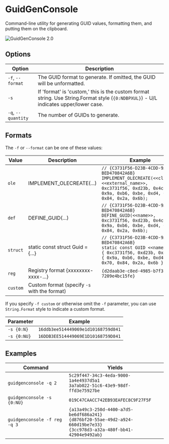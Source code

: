 # GuidGenConsole
Command-line utility for generating GUID values, formatting them, and putting them on the clipboard.

![GuidGenConsole 2.0](https://cloud.githubusercontent.com/assets/1156571/21691848/23635fac-d32f-11e6-990c-b2601f42437d.png)

## Options

| Option | Description |
| ------ | ----------- |
| `-f`, `--format` | The GUID format to generate. If omitted, the GUID will be unformatted. |
| `-s` | If 'format' is 'custom,' this is the custom format string. Use String.Format style (`{0:NDBPXUL}`) - U/L indicates upper/lower case. |
| `-q`, `--quantity` | The number of GUIDs to generate. |

## Formats

The `-f` or `--format` can be one of these values:

| Value | Description | Example |
| ----- | ----------- | ------- |
| `ole` | IMPLEMENT_OLECREATE(...) | `// {C3731F56-D23B-4CDD-9AB6-BED470842A6B}`<br />`IMPLEMENT_OLECREATE(<<class>>, <<external_name>>,`<br />`0xc3731f56, 0xd23b, 0x4cdd, 0x9a, 0xb6, 0xbe, 0xd4, 0x70, 0x84, 0x2a, 0x6b);` |
| `def` | DEFINE_GUID(...) | `// {C3731F56-D23B-4CDD-9AB6-BED470842A6B}`<br />`DEFINE_GUID(<<name>>,`<br />`0xc3731f56, 0xd23b, 0x4cdd, 0x9a, 0xb6, 0xbe, 0xd4, 0x70, 0x84, 0x2a, 0x6b);` |
| `struct` | static const struct Guid = {...} | `// {C3731F56-D23B-4CDD-9AB6-BED470842A6B}`<br />`static const GUID <<name>> =`<br />`{ 0xc3731f56, 0xd23b, 0x4cdd, { 0x9a, 0xb6, 0xbe, 0xd4, 0x70, 0x84, 0x2a, 0x6b } };` |
| `reg` | Registry format {xxxxxxxx-xxxx-...} | `{d2daab3e-c8ed-4985-b7f3-7209e4bc15fe}` |
| `custom` | Custom format (specify `-s` with the format) | |

If you specify `-f custom` or otherwise omit the `-f` parameter, you can use `String.Format` style to indicate a custom format.

| Parameter | Example |
| --------- | ------- |
| `-s {0:N}` | `16ddb3ee514449069e1d10168759d841` |
| `-s {0:NU}` | `16DDB3EE514449069E1D10168759D841` |

## Examples

| Command | Yields |
| ------- | ------ |
| `guidgenconsole -q 2` | `5c29f447-34c3-4eda-9000-1a4e4937d5a1`<br />`3a7ab022-51c6-43e9-98df-ffd3e75927be` |
| `guidgenconsole -s {0:NU}` | `019C47CAACC742EB93EAFEC8C9F27F5F` |
| `guidgenconsole -f reg -q 3` | `{a13a49c3-250d-4400-a7d5-be6df686a241}`<br />`{d876bf20-55ae-49d2-a924-660d19be7e33}`<br />`{3cc978d3-a32a-480f-bb41-42904e9492ab}` |
